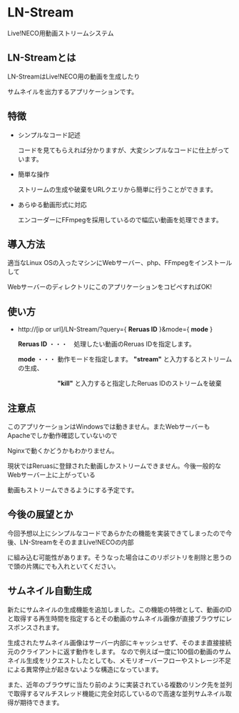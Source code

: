 # LN-Stream
Live!NECO用動画ストリームシステム

## LN-Streamとは

LN-StreamはLive!NECO用の動画を生成したり

サムネイルを出力するアプリケーションです。

## 特徴

- シンプルなコード記述
  
  コードを見てもらえれば分かりますが、大変シンプルなコードに仕上がっています。

- 簡単な操作
  
  ストリームの生成や破棄をURLクエリから簡単に行うことができます。

- あらゆる動画形式に対応

  エンコーダーにFFmpegを採用しているので幅広い動画を処理できます。

## 導入方法

適当なLinux OSの入ったマシンにWebサーバー、php、FFmpegをインストールして

WebサーバーのディレクトリにこのアプリケーションをコピペすればOK!

## 使い方

- http://[ip or url]/LN-Stream/?query={ **Reruas ID** }&mode={ **mode** }

  **Reruas ID** ・・・　処理したい動画のReruas IDを指定します。

  **mode**      ・・・ 動作モードを指定します。 **"stream"** と入力するとストリームの生成、

 　　　　　　　　**"kill"** と入力すると指定したReruas IDのストリームを破棄

## 注意点

このアプリケーションはWindowsでは動きません。またWebサーバーもApacheでしか動作確認していないので

Nginxで動くかどうかもわかりません。

現状ではReruasに登録された動画しかストリームできません。今後一般的なWebサーバー上に上がっている

動画もストリームできるようにする予定です。

## 今後の展望とか

今回予想以上にシンプルなコードであらかたの機能を実装できてしまったので今後、LN-StreamをそのままLive!NECOの内部

に組み込む可能性があります。そうなった場合はこのリポジトリを削除と思うので頭の片隅にでも入れといてください。

## サムネイル自動生成

新たにサムネイルの生成機能を追加しました。この機能の特徴として、動画のIDと取得する再生時間を指定するとその動画のサムネイル画像が直接ブラウザにレスポンスされます。

生成されたサムネイル画像はサーバー内部にキャッシュせず、そのまま直接接続元のクライアントに返す動作をします。
なので例えば一度に100個の動画のサムネイル生成をリクエストしたとしても、メモリオーバーフローやストレージ不足
による異常停止が起きないような構造になっています。

また、近年のブラウザに当たり前のように実装されている複数のリンク先を並列で取得するマルチスレッド機能に完全対応しているので高速な並列サムネイル取得が期待できます。

